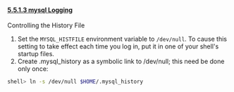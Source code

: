 #### [5.5.1.3 mysql Logging](http://dev.mysql.com/doc/refman/5.7/en/mysql-logging.html)

Controlling the History File

1. Set the `MYSQL_HISTFILE` environment variable to `/dev/null`. To cause this setting to take effect each time you log in, put it in one of your shell's startup files.
1. Create .mysql_history as a symbolic link to /dev/null; this need be done only once:

~~~bash
shell> ln -s /dev/null $HOME/.mysql_history
~~~